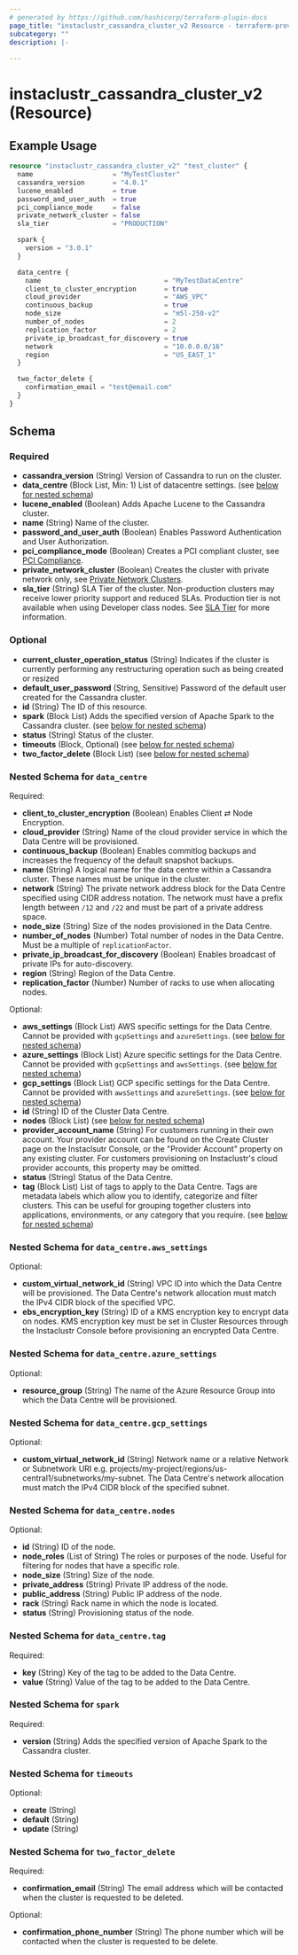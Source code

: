 ```yaml
---
# generated by https://github.com/hashicorp/terraform-plugin-docs
page_title: "instaclustr_cassandra_cluster_v2 Resource - terraform-provider-instaclustr"
subcategory: ""
description: |-
  
---
```


# instaclustr_cassandra_cluster_v2 (Resource)



## Example Usage

```terraform
resource "instaclustr_cassandra_cluster_v2" "test_cluster" {
  name                    = "MyTestCluster"
  cassandra_version       = "4.0.1"
  lucene_enabled          = true
  password_and_user_auth  = true
  pci_compliance_mode     = false
  private_network_cluster = false
  sla_tier                = "PRODUCTION"

  spark {
    version = "3.0.1"
  }

  data_centre {
    name                               = "MyTestDataCentre"
    client_to_cluster_encryption       = true
    cloud_provider                     = "AWS_VPC"
    continuous_backup                  = true
    node_size                          = "m5l-250-v2"
    number_of_nodes                    = 2
    replication_factor                 = 2
    private_ip_broadcast_for_discovery = true
    network                            = "10.0.0.0/16"
    region                             = "US_EAST_1"
  }

  two_factor_delete {
    confirmation_email = "test@email.com"
  }
}
```

<!-- schema generated by tfplugindocs -->
## Schema

### Required

- **cassandra_version** (String) Version of Cassandra to run on the cluster.
- **data_centre** (Block List, Min: 1) List of datacentre settings. (see [below for nested schema](#nestedblock--data_centre))
- **lucene_enabled** (Boolean) Adds Apache Lucene to the Cassandra cluster.
- **name** (String) Name of the cluster.
- **password_and_user_auth** (Boolean) Enables Password Authentication and User Authorization.
- **pci_compliance_mode** (Boolean) Creates a PCI compliant cluster, see [PCI Compliance](https://www.instaclustr.com/support/documentation/useful-information/pci-compliance/).
- **private_network_cluster** (Boolean) Creates the cluster with private network only, see [Private Network Clusters](https://www.instaclustr.com/support/documentation/useful-information/private-network-clusters/).
- **sla_tier** (String) SLA Tier of the cluster. Non-production clusters may receive lower priority support and reduced SLAs. Production tier is not available when using Developer class nodes. See [SLA Tier](https://www.instaclustr.com/support/documentation/useful-information/sla-tier/) for more information.

### Optional

- **current_cluster_operation_status** (String) Indicates if the cluster is currently performing any restructuring operation such as being created or resized
- **default_user_password** (String, Sensitive) Password of the default user created for the Cassandra cluster.
- **id** (String) The ID of this resource.
- **spark** (Block List) Adds the specified version of Apache Spark to the Cassandra cluster. (see [below for nested schema](#nestedblock--spark))
- **status** (String) Status of the cluster.
- **timeouts** (Block, Optional) (see [below for nested schema](#nestedblock--timeouts))
- **two_factor_delete** (Block List) (see [below for nested schema](#nestedblock--two_factor_delete))

<a id="nestedblock--data_centre"></a>
### Nested Schema for `data_centre`

Required:

- **client_to_cluster_encryption** (Boolean) Enables Client ⇄ Node Encryption.
- **cloud_provider** (String) Name of the cloud provider service in which the Data Centre will be provisioned.
- **continuous_backup** (Boolean) Enables commitlog backups and increases the frequency of the default snapshot backups.
- **name** (String) A logical name for the data centre within a Cassandra cluster. These names must be unique in the cluster.
- **network** (String) The private network address block for the Data Centre specified using CIDR address notation. The network must have a prefix length between `/12` and `/22` and must be part of a private address space.
- **node_size** (String) Size of the nodes provisioned in the Data Centre.
- **number_of_nodes** (Number) Total number of nodes in the Data Centre. Must be a multiple of `replicationFactor`.
- **private_ip_broadcast_for_discovery** (Boolean) Enables broadcast of private IPs for auto-discovery.
- **region** (String) Region of the Data Centre.
- **replication_factor** (Number) Number of racks to use when allocating nodes.

Optional:

- **aws_settings** (Block List) AWS specific settings for the Data Centre. Cannot be provided with `gcpSettings` and `azureSettings`. (see [below for nested schema](#nestedblock--data_centre--aws_settings))
- **azure_settings** (Block List) Azure specific settings for the Data Centre. Cannot be provided with `gcpSettings` and `awsSettings`. (see [below for nested schema](#nestedblock--data_centre--azure_settings))
- **gcp_settings** (Block List) GCP specific settings for the Data Centre. Cannot be provided with `awsSettings` and `azureSettings`. (see [below for nested schema](#nestedblock--data_centre--gcp_settings))
- **id** (String) ID of the Cluster Data Centre.
- **nodes** (Block List) (see [below for nested schema](#nestedblock--data_centre--nodes))
- **provider_account_name** (String) For customers running in their own account. Your provider account can be found on the Create Cluster page on the Instaclsutr Console, or the "Provider Account" property on any existing cluster. For customers provisioning on Instaclustr's cloud provider accounts, this property may be omitted.
- **status** (String) Status of the Data Centre.
- **tag** (Block List) List of tags to apply to the Data Centre. Tags are metadata labels which  allow you to identify, categorize and filter clusters. This can be useful for grouping together clusters into applications, environments, or any category that you require. (see [below for nested schema](#nestedblock--data_centre--tag))

<a id="nestedblock--data_centre--aws_settings"></a>
### Nested Schema for `data_centre.aws_settings`

Optional:

- **custom_virtual_network_id** (String) VPC ID into which the Data Centre will be provisioned. The Data Centre's network allocation must match the IPv4 CIDR block of the specified VPC.
- **ebs_encryption_key** (String) ID of a KMS encryption key to encrypt data on nodes. KMS encryption key must be set in Cluster Resources through the Instaclustr Console before provisioning an encrypted Data Centre.


<a id="nestedblock--data_centre--azure_settings"></a>
### Nested Schema for `data_centre.azure_settings`

Optional:

- **resource_group** (String) The name of the Azure Resource Group into which the Data Centre will be provisioned.


<a id="nestedblock--data_centre--gcp_settings"></a>
### Nested Schema for `data_centre.gcp_settings`

Optional:

- **custom_virtual_network_id** (String) Network name or a relative Network or Subnetwork URI e.g. projects/my-project/regions/us-central1/subnetworks/my-subnet. The Data Centre's network allocation must match the IPv4 CIDR block of the specified subnet.


<a id="nestedblock--data_centre--nodes"></a>
### Nested Schema for `data_centre.nodes`

Optional:

- **id** (String) ID of the node.
- **node_roles** (List of String) The roles or purposes of the node. Useful for filtering for nodes that have a specific role.
- **node_size** (String) Size of the node.
- **private_address** (String) Private IP address of the node.
- **public_address** (String) Public IP address of the node.
- **rack** (String) Rack name in which the node is located.
- **status** (String) Provisioning status of the node.


<a id="nestedblock--data_centre--tag"></a>
### Nested Schema for `data_centre.tag`

Required:

- **key** (String) Key of the tag to be added to the Data Centre.
- **value** (String) Value of the tag to be added to the Data Centre.



<a id="nestedblock--spark"></a>
### Nested Schema for `spark`

Required:

- **version** (String) Adds the specified version of Apache Spark to the Cassandra cluster.


<a id="nestedblock--timeouts"></a>
### Nested Schema for `timeouts`

Optional:

- **create** (String)
- **default** (String)
- **update** (String)


<a id="nestedblock--two_factor_delete"></a>
### Nested Schema for `two_factor_delete`

Required:

- **confirmation_email** (String) The email address which will be contacted when the cluster is requested to be deleted.

Optional:

- **confirmation_phone_number** (String) The phone number which will be contacted when the cluster is requested to be delete.


